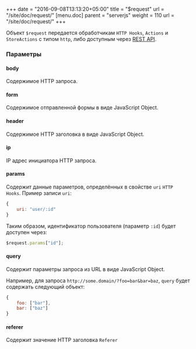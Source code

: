 +++
date = "2016-09-08T13:13:20+05:00"
title = "$request"
url = "/site/doc/request/"
[menu.doc]
    parent = "serverjs"
    weight = 110
    url = "/site/doc/request/"
+++

Объект `$request` передается обработчикам `HTTP Hooks`, `Actions` и `StoreActions` с типом `http`, либо доступным через [REST API](/site/doc/httprest/).

### Параметры


#### body

Содержимое HTTP запроса.


#### form

Содержимое отправленной формы в виде JavaScript Object.


#### header

Содержимое HTTP заголовка в виде JavaScript Object.

#### ip

IP адрес инициатора HTTP запроса.


#### params

Содержит данные параметров, определённых в свойстве `uri` `HTTP Hooks`. Пример записи `uri`:

```JavaScript
{
    uri: "user/:id"
}
```

Таким образом, идентификатор пользователя (параметр `:id`) будет доступен через:

```JavaScript
$request.params["id"];
```


#### query

Содержит параметры запроса из URL в виде JavaScript Object.

Например, для запроса `http://some.domain/?foo=bar&bar=baz`, `query` будет содержать следующий объект:

```JavaScript
{
    foo: ["bar"],
    bar: ["baz"]
}
```

#### referer

Содержит значение HTTP заголовка `Referer`

